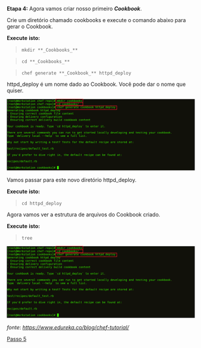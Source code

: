 **Etapa 4:** Agora vamos criar nosso primeiro **_Cookbook_**.

Crie um diretório chamado cookbooks e execute o comando abaixo para gerar o Cookbook.

**Execute** **isto:**

>`mkdir **_Cookbooks_**`

>`cd **_Cookbooks_**  `

>`chef generate **_Cookbook_** httpd_deploy`

httpd\_deploy é um nome dado ao Cookbook. Você pode dar o nome que quiser.

![Criando **_Cookbooks_** do Chef - Tutorial do Chef](images/chef-04-01.png)

Vamos passar para este novo diretório httpd\_deploy.

**Execute** **isto:**

>`cd httpd_deploy`

Agora vamos ver a estrutura de arquivos do Cookbook criado.

**Execute** **isto:**

>`tree`

![Estrutura do **_Cookbook_** do Chef - Tutorial do Chef](images/chef-04-01.png)

_fonte_: _https://www.edureka.co/blog/chef-tutorial/_

[Passo 5](05-steps.md)